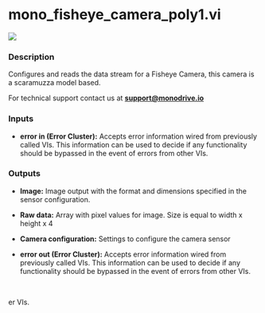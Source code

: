 # mono_fisheye_camera_poly1.vi

<p class="img_container">
<img class="lg_img" src="../mono_fisheye_camera_poly1.png"/>
</p>

### Description

Configures and reads the data stream for a Fisheye Camera, this camera is a scaramuzza model based. 

For technical support contact us at **support@monodrive.io** 

### Inputs

- **error in (Error Cluster):** Accepts error information wired from previously called VIs. This information can be used to decide if any functionality should be bypassed in the event of errors from other VIs. 

### Outputs

- **Image:**  Image output with the format and dimensions  specified in
the sensor configuration.
 

- **Raw data:**  Array with pixel values for image. Size is equal to width x
height x 4
 

- **Camera configuration:**  Settings to configure the camera sensor
 

- **error out (Error Cluster):** Accepts error information wired from previously called VIs. This information can be used to decide if any functionality should be bypassed in the event of errors from other VIs. 

<p>&nbsp;</p>
er VIs. 

<p>&nbsp;</p>
